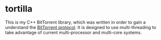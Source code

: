 # tortilla
This is my C++ BitTorrent library, which was written in order to gain a understand the <a href="http://www.bittorrent.org/beps/bep_0000.html">BitTorrent protocol</a>. It is designed to use multi-threading to take advantage of current multi-processor and multi-core systems.
